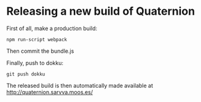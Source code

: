 # Releasing a new build of Quaternion

First of all, make a production build:

`npm run-script webpack`

Then commit the bundle.js

Finally, push to dokku:

`git push dokku`

The released build is then automatically made available at http://quaternion.sarvva.moos.es/
